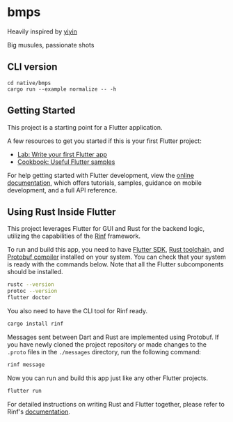 # bmps

Heavily inspired by [yiyin](https://github.com/ggchivalrous/yiyin)

Big musules, passionate shots

## CLI version

```
cd native/bmps
cargo run --example normalize -- -h
```

## Getting Started

This project is a starting point for a Flutter application.

A few resources to get you started if this is your first Flutter project:

- [Lab: Write your first Flutter app](https://docs.flutter.dev/get-started/codelab)
- [Cookbook: Useful Flutter samples](https://docs.flutter.dev/cookbook)

For help getting started with Flutter development, view the
[online documentation](https://docs.flutter.dev/), which offers tutorials,
samples, guidance on mobile development, and a full API reference.

## Using Rust Inside Flutter

This project leverages Flutter for GUI and Rust for the backend logic,
utilizing the capabilities of the
[Rinf](https://pub.dev/packages/rinf) framework.

To run and build this app, you need to have
[Flutter SDK](https://docs.flutter.dev/get-started/install),
[Rust toolchain](https://www.rust-lang.org/tools/install),
and [Protobuf compiler](https://grpc.io/docs/protoc-installation)
installed on your system.
You can check that your system is ready with the commands below.
Note that all the Flutter subcomponents should be installed.

```bash
rustc --version
protoc --version
flutter doctor
```

You also need to have the CLI tool for Rinf ready.

```bash
cargo install rinf
```

Messages sent between Dart and Rust are implemented using Protobuf.
If you have newly cloned the project repository
or made changes to the `.proto` files in the `./messages` directory,
run the following command:

```bash
rinf message
```

Now you can run and build this app just like any other Flutter projects.

```bash
flutter run
```

For detailed instructions on writing Rust and Flutter together,
please refer to Rinf's [documentation](https://rinf-docs.cunarist.com).


